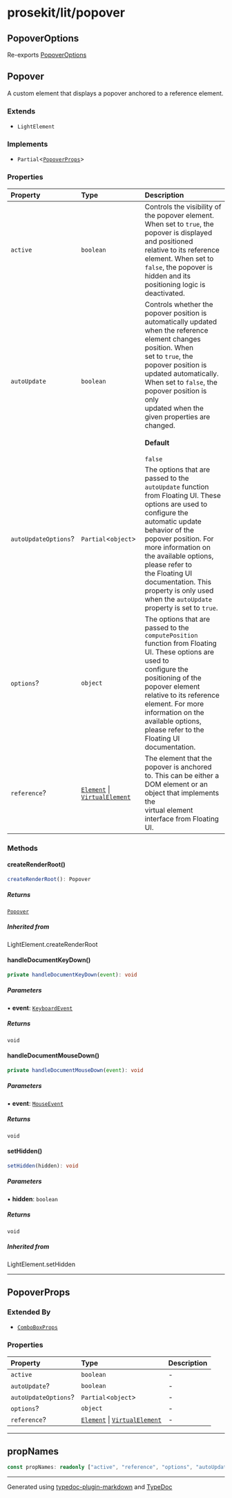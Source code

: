 # prosekit/lit/popover

## PopoverOptions

Re-exports [PopoverOptions](autocomplete-popover.md#popoveroptions)

## Popover

A custom element that displays a popover anchored to a reference element.

### Extends

- `LightElement`

### Implements

- `Partial`\<[`PopoverProps`](popover.md#popoverprops)\>

### Properties

| Property | Type | Description |
| :------ | :------ | :------ |
| `active` | `boolean` | Controls the visibility of the popover element. When set to `true`, the popover is displayed and positioned<br />relative to its reference element. When set to `false`, the popover is hidden and its positioning logic is<br />deactivated. |
| `autoUpdate` | `boolean` | Controls whether the popover position is automatically updated when the reference element changes position. When<br />set to `true`, the popover position is updated automatically. When set to `false`, the popover position is only<br />updated when the given properties are changed.<br /><br />**Default**<br /><br />` false ` |
| `autoUpdateOptions`? | `Partial`\<`object`\> | The options that are passed to the `autoUpdate` function from Floating UI. These options are used to configure the<br />automatic update behavior of the popover position. For more information on the available options, please refer to<br />the Floating UI documentation. This property is only used when the `autoUpdate` property is set to `true`. |
| `options`? | `object` | The options that are passed to the `computePosition` function from Floating UI. These options are used to<br />configure the positioning of the popover element relative to its reference element. For more information on the<br />available options, please refer to the Floating UI documentation. |
| `reference`? | [`Element`]( https://developer.mozilla.org/en-US/docs/Web/API/Element ) \| [`VirtualElement`]( https://floating-ui.com/docs/virtual-elements ) | The element that the popover is anchored to. This can be either a DOM element or an object that implements the<br />virtual element interface from Floating UI. |

### Methods

#### createRenderRoot()

```ts
createRenderRoot(): Popover
```

##### Returns

[`Popover`](popover.md#popover)

##### Inherited from

LightElement.createRenderRoot

#### handleDocumentKeyDown()

```ts
private handleDocumentKeyDown(event): void
```

##### Parameters

▪ **event**: [`KeyboardEvent`]( https://developer.mozilla.org/en-US/docs/Web/API/KeyboardEvent )

##### Returns

`void`

#### handleDocumentMouseDown()

```ts
private handleDocumentMouseDown(event): void
```

##### Parameters

▪ **event**: [`MouseEvent`]( https://developer.mozilla.org/en-US/docs/Web/API/MouseEvent )

##### Returns

`void`

#### setHidden()

```ts
setHidden(hidden): void
```

##### Parameters

▪ **hidden**: `boolean`

##### Returns

`void`

##### Inherited from

LightElement.setHidden

***

## PopoverProps

### Extended By

- [`ComboBoxProps`](combo-box.md#comboboxprops)

### Properties

| Property | Type | Description |
| :------ | :------ | :------ |
| `active` | `boolean` | - |
| `autoUpdate`? | `boolean` | - |
| `autoUpdateOptions`? | `Partial`\<`object`\> | - |
| `options`? | `object` | - |
| `reference`? | [`Element`]( https://developer.mozilla.org/en-US/docs/Web/API/Element ) \| [`VirtualElement`]( https://floating-ui.com/docs/virtual-elements ) | - |

***

## propNames

```ts
const propNames: readonly ["active", "reference", "options", "autoUpdate", "autoUpdateOptions"];
```

***

Generated using [typedoc-plugin-markdown](https://www.npmjs.com/package/typedoc-plugin-markdown) and [TypeDoc](https://typedoc.org/)
